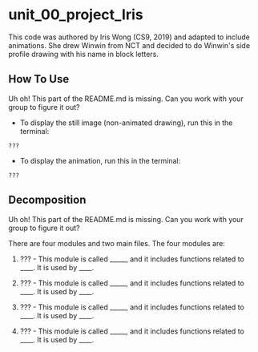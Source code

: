 # unit_00_project_Iris

This code was authored by Iris Wong (CS9, 2019) and adapted to include animations. She drew Winwin from NCT and decided to do Winwin's side profile drawing with his name in block letters.

## How To Use
Uh oh! This part of the README.md is missing. Can you work with your group to figure it out?
- To display the still image (non-animated drawing), run this in the terminal:
```
???
```

- To display the animation, run this in the terminal:
```
???
```

## Decomposition
Uh oh! This part of the README.md is missing. Can you work with your group to figure it out?

There are four modules and two main files. The four modules are:

1. ??? - This module is called _____, and it includes functions related to ____. It is used by ____.

2. ??? - This module is called _____, and it includes functions related to ____. It is used by ____.

3. ??? - This module is called _____, and it includes functions related to ____. It is used by ____.

4. ??? - This module is called _____, and it includes functions related to ____. It is used by ____.
